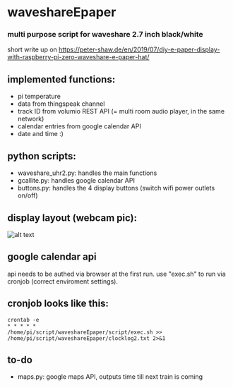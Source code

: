 # waveshareEpaper

### multi purpose script for waveshare 2.7 inch black/white
short write up on https://peter-shaw.de/en/2019/07/diy-e-paper-display-with-raspberry-pi-zero-waveshare-e-paper-hat/


## implemented functions:
- pi temperature
- data from thingspeak channel
- track ID from volumio REST API (= multi room audio player, in the same network)
- calendar entries from google calendar API
- date and time :)

## python scripts: 

- waveshare_uhr2.py: handles the main functions
- gcallite.py: handles google calendar API
- buttons.py: handles the 4 display buttons (switch wifi power outlets on/off)


## display layout (webcam pic):

![alt text](https://peter-shaw.de/test.jpeg "Webcam Shot")


## google calendar api 
api needs to be authed via browser at the first run. use "exec.sh" to run via cronjob (correct enviroment settings). 

## cronjob looks like this:
<code>crontab -e</code><br>
<code>* * * * * /home/pi/script/waveshareEpaper/script/exec.sh >> /home/pi/script/waveshareEpaper/clocklog2.txt 2>&1</code>

## to-do
- maps.py: google maps API, outputs time till next train is coming
